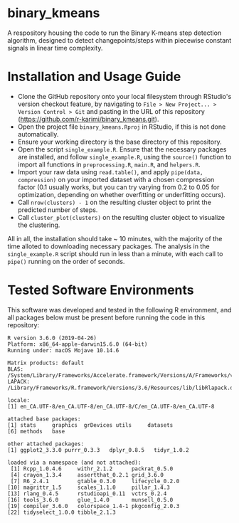 # binary_kmeans
A respository housing the code to run the Binary K-means step detection algorithm, designed to detect changepoints/steps within piecewise constant signals in linear time complexity.

# Installation and Usage Guide
- Clone the GitHub repository onto your local filesystem through RStudio's version checkout feature, by navigating to `File > New Project... > Version Control > Git` and pasting in the URL of this repository (https://github.com/r-karimi/binary_kmeans.git).
- Open the project file `binary_kmeans.Rproj` in RStudio, if this is not done automatically.
- Ensure your working directory is the base directory of this repository. 
- Open the script `single_example.R`. Ensure that the necessary packages are installed, and follow `single_example.R`, using the `source()` function to import all functions in `preprocessing.R`, `main.R`, and  `helpers.R`. 
- Import your raw data using `read.table()`, and apply `pipe(data, compression)` on your imported dataset with a chosen compression factor (0.1 usually works, but you can try varying from 0.2 to 0.05 for optimization, depending on whether overfitting or underfitting occurs).
- Call `nrow(clusters) - 1` on the resulting cluster object to print the predicted number of steps.
- Call `cluster_plot(clusters)` on the resulting cluster object to visualize the clustering.

All in all, the installation should take ~ 10 minutes, with the majority of the time alloted to downloading necessary packages. The analysis in the `single_example.R` script should run in less than a minute, with each call to `pipe()` running on the order of seconds.

# Tested Software Environments
This software was developed and tested in the following R environment, and all packages below must be present before running the code in this repository:

```
R version 3.6.0 (2019-04-26)
Platform: x86_64-apple-darwin15.6.0 (64-bit)
Running under: macOS Mojave 10.14.6

Matrix products: default
BLAS:   /System/Library/Frameworks/Accelerate.framework/Versions/A/Frameworks/vecLib.framework/Versions/A/libBLAS.dylib
LAPACK: /Library/Frameworks/R.framework/Versions/3.6/Resources/lib/libRlapack.dylib

locale:
[1] en_CA.UTF-8/en_CA.UTF-8/en_CA.UTF-8/C/en_CA.UTF-8/en_CA.UTF-8

attached base packages:
[1] stats     graphics  grDevices utils     datasets 
[6] methods   base     

other attached packages:
[1] ggplot2_3.3.0 purrr_0.3.3   dplyr_0.8.5   tidyr_1.0.2  

loaded via a namespace (and not attached):
 [1] Rcpp_1.0.4.6     withr_2.1.2      packrat_0.5.0   
 [4] crayon_1.3.4     assertthat_0.2.1 grid_3.6.0      
 [7] R6_2.4.1         gtable_0.3.0     lifecycle_0.2.0 
[10] magrittr_1.5     scales_1.1.0     pillar_1.4.3    
[13] rlang_0.4.5      rstudioapi_0.11  vctrs_0.2.4     
[16] tools_3.6.0      glue_1.4.0       munsell_0.5.0   
[19] compiler_3.6.0   colorspace_1.4-1 pkgconfig_2.0.3 
[22] tidyselect_1.0.0 tibble_2.1.3
```
